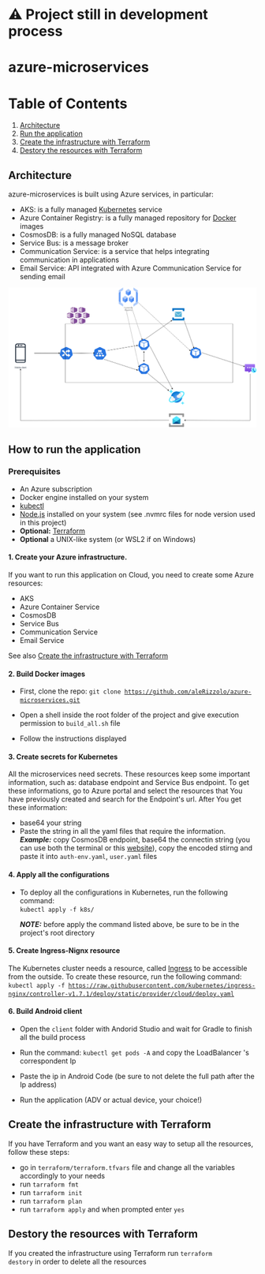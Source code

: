 # ⚠️ Project still in development process

# azure-microservices

# Table of Contents

1. [Architecture](#architecture)
2. [Run the application](#how-to-run-the-application)
3. [Create the infrastructure with Terraform](#create-the-infrastructure-with-terraform)
4. [Destory the resources with Terraform](#destory-the-resources)

## Architecture

azure-microservices is built using Azure services, in particular:

- AKS: is a fully managed [Kubernetes](https://kubernetes.io/it/docs/concepts/overview/what-is-kubernetes/) service
- Azure Container Registry: is a fully managed repository for [Docker](https://www.docker.com/) images
- CosmosDB: is a fully managed NoSQL database
- Service Bus: is a message broker
- Communication Service: is a service that helps integrating communication in applications
- Email Service: API integrated with Azure Communication Service for sending email

![architecture](./images/architecture.png)

## How to run the application

### Prerequisites

- An Azure subscription
- Docker engine installed on your system
- [kubectl](https://kubernetes.io/docs/tasks/tools/)
- [Node.js](https://nodejs.org/en) installed on your system (see .nvmrc files for node version used in this project)
- **Optional:** [Terraform](https://www.terraform.io/)
- **Optional** a UNIX-like system (or WSL2 if on Windows)

#### 1. Create your Azure infrastructure.<br>

If you want to run this application on Cloud, you need to create some Azure resources:

- AKS
- Azure Container Service
- CosmosDB
- Service Bus
- Communication Service
- Email Service

See also [Create the infrastructure with Terraform](#create-the-infrastructure-with-terraform)

#### 2. Build Docker images<br>

- First, clone the repo: <code>git clone https://github.com/aleRizzolo/azure-microservices.git</code>

- Open a shell inside the root folder of the project and give execution permission to <code>build_all.sh</code> file

- Follow the instructions displayed

#### 3. Create secrets for Kubernetes

All the microservices need secrets. These resources keep some important information, such as: database endpoint and Service Bus endpoint. To get these informations, go to Azure portal and select the resources that You have previously created and search for the Endpoint's url. After You get these information:

- base64 your string
- Paste the string in all the yaml files that require the information.<br>
  **_Example:_** copy CosmosDB endpoint, base64 the connectin string (you can use both the terminal or this [website](https://www.base64encode.org/)), copy the encoded stirng and paste it into <code>auth-env.yaml</code>, <code>user.yaml</code> files

#### 4. Apply all the configurations <br>

- To deploy all the configurations in Kubernetes, run the following command:<br>
  <code>kubectl apply -f k8s/</code>

  **_NOTE:_** before apply the command listed above, be sure to be in the project's root directory

#### 5. Create Ingress-Nignx resource

The Kubernetes cluster needs a resource, called [Ingress](https://kubernetes.io/docs/concepts/services-networking/ingress/) to be accessible from the outside. To create these resource, run the following command:
<code>kubectl apply -f https://raw.githubusercontent.com/kubernetes/ingress-nginx/controller-v1.7.1/deploy/static/provider/cloud/deploy.yaml</code>

#### 6. Build Android client

- Open the <code>client</code> folder with Andorid Studio and wait for Gradle to finish all the build process

- Run the command: <code>kubectl get pods -A</code> and copy the LoadBalancer 's correspondent Ip

- Paste the ip in Android Code (be sure to not delete the full path after the Ip address)

- Run the application (ADV or actual device, your choice!)

## Create the infrastructure with Terraform

If you have Terraform and you want an easy way to setup all the resources, follow these steps:

- go in <code>terraform/terraform.tfvars</code> file and change all the variables accordingly to your needs
- run <code>tarraform fmt</code>
- run <code>tarraform init</code>
- run <code>tarraform plan</code>
- run <code>tarraform apply</code> and when prompted enter <code>yes</code>

## Destory the resources with Terraform

If you created the infrastructure using Terraform run <code>terraform destory</code> in order to delete all the resources
